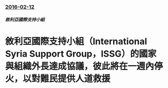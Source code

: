 ### [2016-02-12](/news/2016/02/12/index.md)

##### 敘利亞國際支持小組
# 敘利亞國際支持小組（International Syria Support Group，ISSG）的國家與組織外長達成協議，彼此將在一週內停火，以對難民提供人道救援



